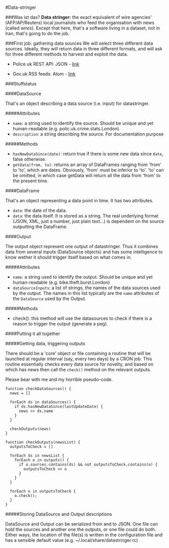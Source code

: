 #Data-stringer

###Was ist das?
**Data stringer:** the exact equivalent of wire agencies' (AFP/AP/Reuters) local journalists who feed the organisation with news (called *wires*).
Except that here, that's a software living in a dataset, not in Iran, that's going to do the job.

###First job: gathering data sources
We will select three different data sources. Ideally, they will return data in three different formats, and will ask for three different methods to harvest and exploit the data.

* Police.uk REST API: JSON - [link](https://github.com/basilesimon/datastringer/tree/master/police.uk)

* Gov.uk RSS feeds: Atom - [link](https://github.com/basilesimon/datastringer/tree/master/gov.uk)


###Stuffstatus

####DataSource

That's an object describing a data source (i.e. input) for datastringer.

#####Attributes

- `name`: a string used to identify the source. Should be unique and yet
human-readable (e.g. polic.uk.crime.stats.London)
- `description`: a string describing the source. For documentation purpose

#####Methods

- `hasNewDataSince(date)`: return true if there is some new data since `date`,
false otherwise.
- `getData(from, to)`: returns an array of DataFrames ranging from 'from' to 'to',
which are dates. Obviously, 'from' must be inferior to 'to'. 'to' can be omitted,
in which case getData will return all the data from 'from' to the present time.


####DataFrame

That's an object representing a data point in time. It has two attributes.

- `date`: the date of the data.
- `data`: the data itself. It is stored as a string. The real underlying format
(JSON, XML, just a number, just plain text...) is dependent on the source
outputting the DataFrame.


####Output

The output object represent one output of datastringer. Thus it combines
data from several inputs (DataSource objects) and has some intelligence to know
wether it should trigger itself based on what comes in.

#####Attributes

- `name`: a string used to identify the output. Should be unique and yet
human-readable (e.g. bike.theft.burst.London)
- `dataSourceInputs`: a list of strings, the names of the data sources used
by the output. The names in this list typically are the `name` attributes of
the `DataSource` used by the Output.

#####Methods

- check(): this method will use the datasources to check if there is a reason
to trigger the output (generate a peg).


####Putting it all together

#####Getting data, triggering outputs

There should be a 'core' object or file containing a routine that will be
launched at regular interval (say, every two days) by a CRON job. This routine
essentially checks every data source for novelty, and based on which has news
then call the `check()` method on the relevant outputs.

Please bear with me and my horrible pseudo-code.


```
function checkDataSources() {
  news = []

  forEach ds in dataSources() {
    if ds.hasNewDataSince(lastUpdateDate) {
      news << ds.name
    }
  }

  checkOutputs(news)
}

function checkOutputs(newsList) {
  outputsToCheck = []

  forEach ds in newsList {
    forEach o in outputs() {
      if o.sources.contains(ds) && not outputsToCheck.contains(o) {
        outputsToCheck << o
      }
    }
  }

  forEach o in outputsToCheck {
    o.check();
  }
}
```

#####Storing DataSource and Output descriptions

DataSource and Output can be serialized from and to JSON. One file can hold the
sources and another one the outputs, or one file could do both. Either ways,
the location of the file(s) is written in the configuration file and has a
sensible default value (e.g. ~/.local/share/datastringer.rc)
